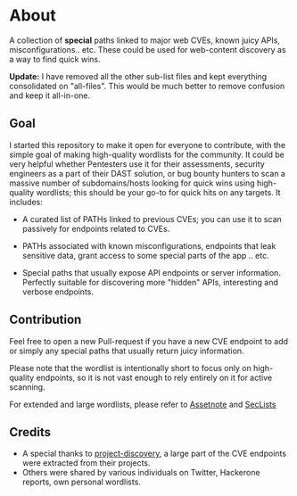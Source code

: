 # About
A collection of **special** paths linked to major web CVEs, known juicy APIs, misconfigurations.. etc. These could be used for web-content discovery as a way to find quick wins.

**Update:** I have removed all the other sub-list files and kept everything consolidated on "all-files". This would be much better to remove confusion and keep it all-in-one.


## Goal
I started this repository to make it open for everyone to contribute, with the simple goal of making high-quality wordlists for the community. It could be very helpful whether Pentesters use it for their assessments, security engineers as a part of their DAST solution, or bug bounty hunters to scan a massive number of subdomains/hosts looking for quick wins using high-quality wordlists; this should be your go-to for quick hits on any targets. It includes:

* A curated list of PATHs linked to previous CVEs; you can use it to scan passively for endpoints related to CVEs.

* PATHs associated with known misconfigurations, endpoints that leak sensitive data, grant access to some special parts of the app .. etc.

* Special paths that usually expose API endpoints or server information. Perfectly suitable for discovering more "hidden" APIs, interesting and verbose endpoints.


## Contribution
Feel free to open a new Pull-request if you have a new CVE endpoint to add or simply any special paths that usually return juicy information. 

Please note that the wordlist is intentionally short to focus only on high-quality endpoints, so it is not vast enough to rely entirely on it for active scanning.

For extended and large wordlists, please refer to [Assetnote](https://wordlists.assetnote.io/) and [SecLists](https://github.com/danielmiessler/SecLists/tree/master/Discovery/Web-Content)


## Credits

- A special thanks to [project-discovery](https://github.com/projectdiscovery/), a large part of the CVE endpoints were extracted from their projects. 
- Others were shared by various individuals on Twitter, Hackerone reports, own personal wordlists. 
